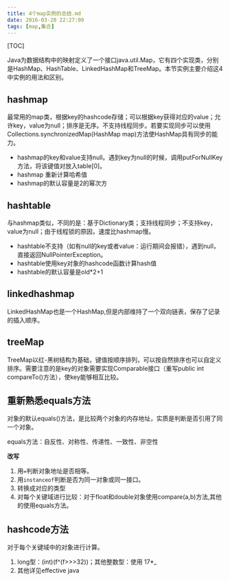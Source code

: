 ```yaml
---
title: 4个map实例的总结.md
date: 2016-03-20 22:27:09
tags: [map,集合]
---
```


[TOC]

Java为数据结构中的映射定义了一个接口java.util.Map，它有四个实现类，分别是HashMap、HashTable、LinkedHashMap和TreeMap。本节实例主要介绍这4中实例的用法和区别。

<!--more-->

## hashmap

最常用的map类，根据key的hashcode存储；可以根据key获得对应的value；允许key，value为null；排序是无序。不支持线程同步。若要实现同步可以使用Collections.synchronizedMap(HashMap map)方法使HashMap具有同步的能力。

- hashmap的key和value支持null。遇到key为null的时候，调用putForNullKey方法，将该键值对放入table[0]。
- hashmap 重新计算哈希值
- hashmap的默认容量是2的幂次方


## hashtable

与hashmap类似，不同的是：基于Dictionary类；支持线程同步；不支持key，value为null；由于线程锁的原因，速度比hashmap慢。

- hashtable不支持（如有null的key或者value：运行期间会报错），遇到null，直接返回NullPointerException。
- hashtable使用key对象的hashcode函数计算hash值
- hashtable的默认容量是old*2+1


## linkedhashmap

LinkedHashMap也是一个HashMap,但是内部维持了一个双向链表，保存了记录的插入顺序。

## treeMap

TreeMap以红-黑树结构为基础，键值按顺序排列，可以按自然排序也可以自定义排序。需要注意的是key的对象需要实现Comparable接口（重写public int compareTo()方法），使key能够相互比较。

## 重新熟悉equals方法

对象的默认equals()方法，是比较两个对象的内存地址，实质是判断是否引用了同一个对象。

equals方法：自反性、对称性、传递性、一致性、非空性

__改写__

1. 用`=`判断对象地址是否相等。
2. 用`instanceof`判断是否为同一对象或同一接口。
3. 转换成对应的类型
4. 对每个关键域进行比较：对于float和double对象使用compare(a,b)方法,其他的使用equals方法。

## hashcode方法

对于每个关键域中的对象进行计算。

1. long型：(int)(f^(f>>>32))；其他整数型：使用 17*_
2. 其他详见effective java
